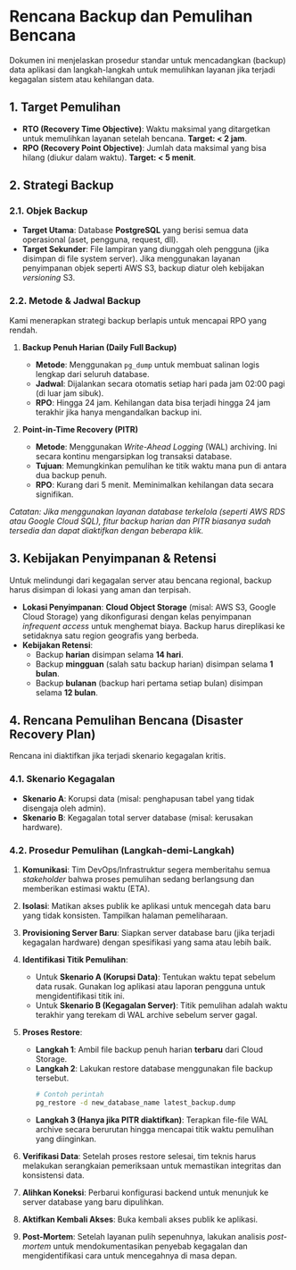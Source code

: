 # Rencana Backup dan Pemulihan Bencana

Dokumen ini menjelaskan prosedur standar untuk mencadangkan (backup) data aplikasi dan langkah-langkah untuk memulihkan layanan jika terjadi kegagalan sistem atau kehilangan data.

## 1. Target Pemulihan

-   **RTO (Recovery Time Objective)**: Waktu maksimal yang ditargetkan untuk memulihkan layanan setelah bencana. **Target: < 2 jam**.
-   **RPO (Recovery Point Objective)**: Jumlah data maksimal yang bisa hilang (diukur dalam waktu). **Target: < 5 menit**.

## 2. Strategi Backup

### 2.1. Objek Backup
-   **Target Utama**: Database **PostgreSQL** yang berisi semua data operasional (aset, pengguna, request, dll).
-   **Target Sekunder**: File lampiran yang diunggah oleh pengguna (jika disimpan di file system server). Jika menggunakan layanan penyimpanan objek seperti AWS S3, backup diatur oleh kebijakan _versioning_ S3.

### 2.2. Metode & Jadwal Backup

Kami menerapkan strategi backup berlapis untuk mencapai RPO yang rendah.

1.  **Backup Penuh Harian (Daily Full Backup)**
    -   **Metode**: Menggunakan `pg_dump` untuk membuat salinan logis lengkap dari seluruh database.
    -   **Jadwal**: Dijalankan secara otomatis setiap hari pada jam 02:00 pagi (di luar jam sibuk).
    -   **RPO**: Hingga 24 jam. Kehilangan data bisa terjadi hingga 24 jam terakhir jika hanya mengandalkan backup ini.

2.  **Point-in-Time Recovery (PITR)**
    -   **Metode**: Menggunakan _Write-Ahead Logging_ (WAL) archiving. Ini secara kontinu mengarsipkan log transaksi database.
    -   **Tujuan**: Memungkinkan pemulihan ke titik waktu mana pun di antara dua backup penuh.
    -   **RPO**: Kurang dari 5 menit. Meminimalkan kehilangan data secara signifikan.

_Catatan: Jika menggunakan layanan database terkelola (seperti AWS RDS atau Google Cloud SQL), fitur backup harian dan PITR biasanya sudah tersedia dan dapat diaktifkan dengan beberapa klik._

## 3. Kebijakan Penyimpanan & Retensi

Untuk melindungi dari kegagalan server atau bencana regional, backup harus disimpan di lokasi yang aman dan terpisah.

-   **Lokasi Penyimpanan**: **Cloud Object Storage** (misal: AWS S3, Google Cloud Storage) yang dikonfigurasi dengan kelas penyimpanan _infrequent access_ untuk menghemat biaya. Backup harus direplikasi ke setidaknya satu region geografis yang berbeda.
-   **Kebijakan Retensi**:
    -   Backup **harian** disimpan selama **14 hari**.
    -   Backup **mingguan** (salah satu backup harian) disimpan selama **1 bulan**.
    -   Backup **bulanan** (backup hari pertama setiap bulan) disimpan selama **12 bulan**.

## 4. Rencana Pemulihan Bencana (Disaster Recovery Plan)

Rencana ini diaktifkan jika terjadi skenario kegagalan kritis.

### 4.1. Skenario Kegagalan
-   **Skenario A**: Korupsi data (misal: penghapusan tabel yang tidak disengaja oleh admin).
-   **Skenario B**: Kegagalan total server database (misal: kerusakan hardware).

### 4.2. Prosedur Pemulihan (Langkah-demi-Langkah)

1.  **Komunikasi**: Tim DevOps/Infrastruktur segera memberitahu semua _stakeholder_ bahwa proses pemulihan sedang berlangsung dan memberikan estimasi waktu (ETA).

2.  **Isolasi**: Matikan akses publik ke aplikasi untuk mencegah data baru yang tidak konsisten. Tampilkan halaman pemeliharaan.

3.  **Provisioning Server Baru**: Siapkan server database baru (jika terjadi kegagalan hardware) dengan spesifikasi yang sama atau lebih baik.

4.  **Identifikasi Titik Pemulihan**:
    -   Untuk **Skenario A (Korupsi Data)**: Tentukan waktu tepat sebelum data rusak. Gunakan log aplikasi atau laporan pengguna untuk mengidentifikasi titik ini.
    -   Untuk **Skenario B (Kegagalan Server)**: Titik pemulihan adalah waktu terakhir yang terekam di WAL archive sebelum server gagal.

5.  **Proses Restore**:
    -   **Langkah 1**: Ambil file backup penuh harian **terbaru** dari Cloud Storage.
    -   **Langkah 2**: Lakukan restore database menggunakan file backup tersebut.
        ```bash
        # Contoh perintah
        pg_restore -d new_database_name latest_backup.dump
        ```
    -   **Langkah 3 (Hanya jika PITR diaktifkan)**: Terapkan file-file WAL archive secara berurutan hingga mencapai titik waktu pemulihan yang diinginkan.

6.  **Verifikasi Data**: Setelah proses restore selesai, tim teknis harus melakukan serangkaian pemeriksaan untuk memastikan integritas dan konsistensi data.

7.  **Alihkan Koneksi**: Perbarui konfigurasi backend untuk menunjuk ke server database yang baru dipulihkan.

8.  **Aktifkan Kembali Akses**: Buka kembali akses publik ke aplikasi.

9.  **Post-Mortem**: Setelah layanan pulih sepenuhnya, lakukan analisis _post-mortem_ untuk mendokumentasikan penyebab kegagalan dan mengidentifikasi cara untuk mencegahnya di masa depan.
